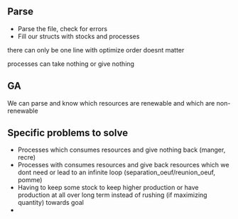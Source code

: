 ## Parse

-   Parse the file, check for errors
-   Fill our structs with stocks and processes

there can only be one line with optimize
order doesnt matter

processes can take nothing or give nothing

## GA

We can parse and know which resources are renewable and which are non-renewable

## Specific problems to solve

-   Processes which consumes resources and give nothing back (manger, recre)
-   Processes with consumes resources and give back resources which we dont need or lead to an infinite loop (separation_oeuf/reunion_oeuf, pomme)
-   Having to keep some stock to keep higher production or have production at all over long term instead of rushing (if maximizing quantity) towards goal
-

